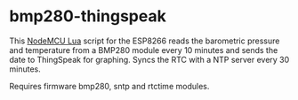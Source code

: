 # bmp280-thingspeak
This [NodeMCU Lua](https://nodemcu.readthedocs.io/en/master/) script for the ESP8266 reads the barometric pressure and temperature from a BMP280 module every 10 minutes and sends the date to ThingSpeak for graphing. Syncs the RTC with a NTP server every 30 minutes.

Requires firmware bmp280, sntp and rtctime modules.
